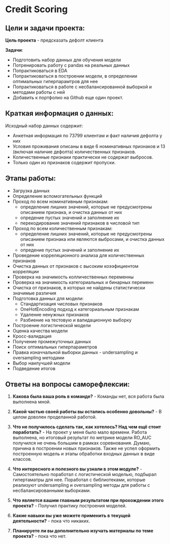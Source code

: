 # Credit Scoring

## Цeли и задачи проекта:
**Цель проекта** - предсказать дефолт клиента 

**Задачи**:

 - Подготовить набор данных для обучения модели
 - Потренировать работу с pandas на реальных данных
 - Попрактиковаться в EDA
 - Попрактиковаться в построении модели, в определении оптимальных гиперпарамтров для нее
 - Попрактиковаться в работе с несбалансированной выборкой и методами работы с ней
 - Добавить к портфолио на Github еще один проект.

## Краткая информация о данных:
Исходный набор данных содержит:

- Анкетная информация по 73799 клиентам  и факт наличия дефолта у них
- Условия проживания описаны в виде 6 номинативных признаков и 13 (включая наличие дефолта) количественных признаков.
- Количественные признаки практически не содержат выбросов.
- Только один из признаков содержит пропуски.

## Этапы работы:

- Загрузка данных
- Определение вспомогательных функций
- Проход по всем номинативным признакам:
    - определение лишних значений, которые не предусмотрены описанием признака, и очистка данных от них
    - опредение пустых значений и заполнение их
    - перекодирование значений признаков в числовой тип
- Проход по всем количественным признакам:
    - определение лишних значений, которые не предусмотрены описанием признака или являются выбросами, и очистка данных от них
    - опредение пустых значений и заполнение их
- Проведение корреляционного анализа для количественных признаков
- Очистка данных от признаков с высоким коээфициентом корреляции
- Проверка на значимость колличественных переменны
- Проверка на значимость категориальных и бинарных переменн
- Очистка от признаков, в которых не найдены статистически значимые различия 
- Подготовка данных для модели:
    - Стандартизация числовых признаков
    - OneHotEncoding подход к категориальным признакам
    - Удаление ненужных признаков
    - Разбиение на тестовую и валидационную выборку
- Построение логистической модели
- Оценка качества модели
- Кросс-валидация
- Получение промежуточных данных
- Поиск оптимальных гиперпараметров
- Правка изначчальной выборки данных - undersampling и oversampling методами
- Выбор наилучшей модели
- Подведение итогов

## Ответы на вопросы саморефлексии:
1. **Какова была ваша роль в команде?** - Команды нет, вся работа была выполнена мной. 

2. **Какой частью своей работы вы остались особенно довольны?**  - В целом доволен проделанной работой. 

3. **Что не получилось сделать так, как хотелось? Над чем ещё стоит поработать?** - На проект у меня было мало времени. Работа выполнена, но итоговый результат по метрике модели RO_AUC получился не очень большим в рамках соревнования. Думаю, причина в построении новых признаков. Также не успел оформить построенную модель и этапы обработки входных данных в виде классов. 

4. **Что интересного и полезного вы узнали в этом модуле?** - Самостоятельно поработал с логистической моделью, подбырал гипертаматры для нее. Поработал с библиотеками, которые реализуют  undersampling и oversampling методы для работы с несбалансированными выборками.

5. **Что является вашим главным результатом при прохождении этого проекта?** - Получил практику построения моделей. 

6. **Какие навыки вы уже можете применить в текущей деятельности?** - пока что никаких.

7. **Планируете ли вы дополнительно изучать материалы по теме проекта?** - пока что нет.
